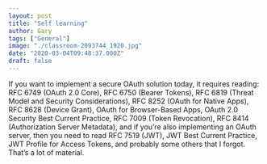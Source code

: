 ```yaml
---
layout: post
title: "Self learning"
author: Gary
tags: ["General"]
image: "./classroom-2093744_1920.jpg"
date: "2020-03-04T09:48:37.000Z"
draft: false
---
```


If you want to implement a secure OAuth solution today, it requires reading: 
  RFC 6749 (OAuth 2.0 Core), 
  RFC 6750 (Bearer Tokens), 
  RFC 6819 (Threat Model and Security Considerations), 
  RFC 8252 (OAuth for Native Apps), 
  RFC 8628 (Device Grant), OAuth for Browser-Based Apps, OAuth 2.0 Security Best Current Practice, 
  RFC 7009 (Token Revocation), 
  RFC 8414 (Authorization Server Metadata), 
  and if you’re also implementing an OAuth server, then you need to read 
  RFC 7519 (JWT), JWT Best Current Practice, JWT Profile for Access Tokens, and probably some others that I forgot. That’s a lot of material.
